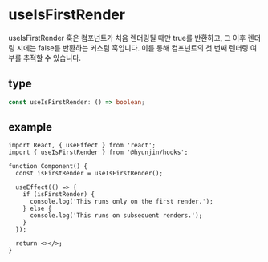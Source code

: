 # useIsFirstRender

useIsFirstRender 훅은 컴포넌트가 처음 렌더링될 때만 true를 반환하고, 그 이후 렌더링 시에는 false를 반환하는 커스텀 훅입니다. 이를 통해 컴포넌트의 첫 번째 렌더링 여부를 추적할 수 있습니다.

## type

```ts
const useIsFirstRender: () => boolean;
```

## example

```tsx
import React, { useEffect } from 'react';
import { useIsFirstRender } from '@hyunjin/hooks';

function Component() {
  const isFirstRender = useIsFirstRender();

  useEffect(() => {
    if (isFirstRender) {
      console.log('This runs only on the first render.');
    } else {
      console.log('This runs on subsequent renders.');
    }
  });

  return <></>;
}
```
